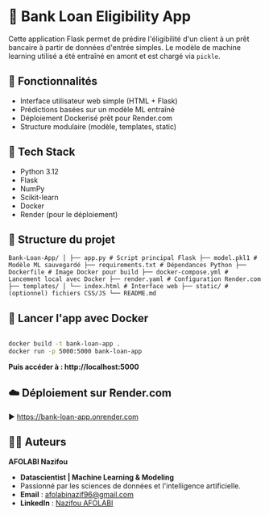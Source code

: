 # 🏦 Bank Loan Eligibility App

Cette application Flask permet de prédire l'éligibilité d'un client à un prêt bancaire à partir de données d'entrée simples. Le modèle de machine learning utilisé a été entraîné en amont et est chargé via `pickle`.

## 🚀 Fonctionnalités

- Interface utilisateur web simple (HTML + Flask)
- Prédictions basées sur un modèle ML entraîné
- Déploiement Dockerisé prêt pour Render.com
- Structure modulaire (modèle, templates, static)

## 🧠 Tech Stack

- Python 3.12
- Flask
- NumPy
- Scikit-learn
- Docker
- Render (pour le déploiement)

## 📁 Structure du projet

```
Bank-Loan-App/ │ ├── app.py # Script principal Flask ├── model.pkl1 # Modèle ML sauvegardé ├── requirements.txt # Dépendances Python ├── Dockerfile # Image Docker pour build ├── docker-compose.yml # Lancement local avec Docker ├── render.yaml # Configuration Render.com ├── templates/ │ └── index.html # Interface web ├── static/ # (optionnel) fichiers CSS/JS └── README.md 

```

## 🐳 Lancer l'app avec Docker

```bash

docker build -t bank-loan-app .
docker run -p 5000:5000 bank-loan-app

``` 
**Puis accéder à : http://localhost:5000** 

## ☁️ Déploiement sur Render.com


▶️ https://bank-loan-app.onrender.com 

## 👨‍💻 Auteurs 

**AFOLABI Nazifou**

- **Datascientist | Machine Learning & Modeling** 
- Passionné par les sciences de données et l'intelligence artificielle.
- **Email** : [afolabinazif96@gmail.com](mailto.afolabinazif96@gmail.com)
- **LinkedIn** : [Nazifou AFOLABI](https://www.linkedin.com/in/nazifou-afolabi-10544729b/)
